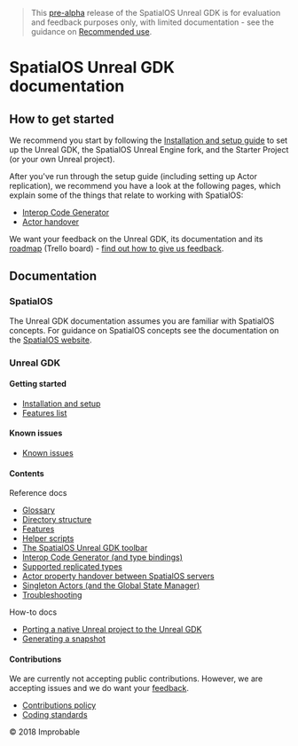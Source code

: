 > This [pre-alpha](https://docs.improbable.io/reference/latest/shared/release-policy#maturity-stages) release of the SpatialOS Unreal GDK is for evaluation and feedback purposes only, with limited documentation - see the guidance on [Recommended use](../README.md#recommended-use).

# SpatialOS Unreal GDK documentation

## How to get started
We recommend you start by following the [Installation and setup guide](setup-and-installing.md) to set up the Unreal GDK, the SpatialOS Unreal Engine fork, and the Starter Project (or your own Unreal project).

After you've run through the setup guide (including setting up Actor replication), we recommend you have a look at the following pages, which explain some of the things that relate to working with SpatialOS:

* [Interop Code Generator](./content/interop.md)
* [Actor handover](./content/handover-between-server-workers.md)

We want your feedback on the Unreal GDK, its documentation and its [roadmap](https://trello.com/b/7wtbtwmL/unreal-gdk-roadmap) (Trello board) - [find out how to give us feedback](../README.md#give-us-feedback).

## Documentation

### SpatialOS
The Unreal GDK documentation assumes you are familiar with SpatialOS concepts. For guidance on SpatialOS concepts see the documentation on the [SpatialOS website](https://docs.improbable.io/reference/latest/shared/concepts/spatialos).

### Unreal GDK

#### Getting started
* [Installation and setup](setup-and-installing.md)
* [Features list](features.md)

#### Known issues
* [Known issues](known-issues.md)

#### Contents

Reference docs
* [Glossary](content/glossary.md)
* [Directory structure](content/directory-structure.md)
* [Features](./features.md)
* [Helper scripts](content/helper-scripts.md)
* [The SpatialOS Unreal GDK toolbar](content/toolbar.md)
* [Interop Code Generator (and type bindings)](content/interop.md)
* [Supported replicated types](content/supported-replicated-types.md)
* [Actor property handover between SpatialOS servers](content/handover-between-server-workers.md)
* [Singleton Actors (and the Global State Manager)](content/singleton-actors.md)
* [Troubleshooting](content/troubleshooting.md)

How-to docs
* [Porting a native Unreal project to the Unreal GDK](content/porting-unreal-project-to-gdk.md)
* [Generating a snapshot](./content/generating-a-snapshot.md)

#### Contributions
We are currently not accepting public contributions. However, we are accepting issues and we do want your [feedback](../README.md#give-us-feedback).
* [Contributions policy](../.github/CONTRIBUTING.md)
* [Coding standards](contributions/unreal-gdk-coding-standards.md)

&copy; 2018 Improbable
